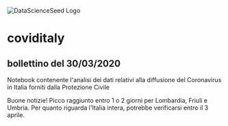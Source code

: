 ![DataScienceSeed Logo](http://www.datascienceseed.com/wp-content/uploads/2018/02/dsst.jpg)

# coviditaly
## bollettino del 30/03/2020
Notebook contenente l'analisi dei dati relativi alla diffusione del Coronavirus in Italia forniti dalla Protezione Civile 

Buone notizie! Picco raggiunto entro 1 o 2 giorni per Lombardia, Friuli e Umbria. Per quanto riguarda l'Italia intera, potrebbe verificarsi entro il 3 aprile.

